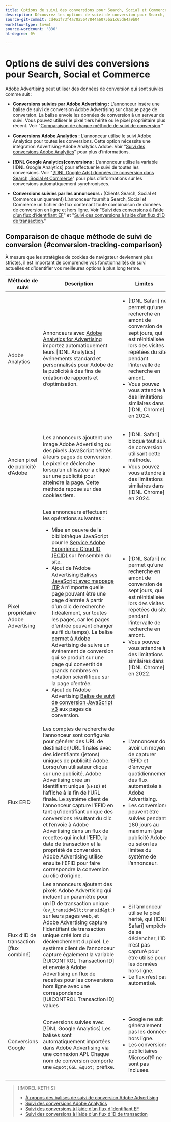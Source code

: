 ```yaml
---
title: Options de suivi des conversions pour Search, Social et Commerce
description: Découvrez les options de suivi de conversion pour Search, Social et Commerce.
source-git-commit: cd461f73f4a70a5647844a6075ba1c65d64a9b04
workflow-type: tm+mt
source-wordcount: '836'
ht-degree: 0%

---
```


# Options de suivi des conversions pour Search, Social et Commerce

Adobe Advertising peut utiliser des données de conversion qui sont suivies comme suit :

* **Conversions suivies par Adobe Advertising :** L’annonceur insère une balise de suivi de conversion Adobe Advertising sur chaque page de conversion. La balise envoie les données de conversion à un serveur de suivi. Vous pouvez utiliser le pixel tiers hérité ou le pixel propriétaire plus récent. Voir &quot;[Comparaison de chaque méthode de suivi de conversion](#conversion-tracking-comparison).&quot;

* **Conversions Adobe Analytics :** L’annonceur utilise le suivi Adobe Analytics pour toutes les conversions. Cette option nécessite une intégration Advertising-Adobe Analytics Adobe. Voir &quot;[Suivi des conversions Adobe Analytics](conversion-tracking-analytics.md)&quot; pour plus d’informations.

* **[!DNL Google Analytics]conversions :** L’annonceur utilise la variable [!DNL Google Analytics] pour effectuer le suivi de toutes les conversions. Voir &quot;[[!DNL Google Ads] données de conversion dans Search, Social et Commerce](/help/search-social-commerce/campaign-management/introduction/google-conversion-data.md)&quot; pour plus d’informations sur les conversions automatiquement synchronisées.

* **Conversions suivies par les annonceurs :** (Clients Search, Social et Commerce uniquement) L’annonceur fournit à Search, Social et Commerce un fichier de flux contenant toute combinaison de données de conversion en ligne et hors ligne. Voir &quot;[Suivi des conversions à l’aide d’un flux d’identifiant EF](feed-efid.md)&quot; et &quot;[Suivi des conversions à l’aide d’un flux d’ID de transaction](feed-transaction-id.md).&quot;

## Comparaison de chaque méthode de suivi de conversion {#conversion-tracking-comparison}

À mesure que les stratégies de cookies de navigateur deviennent plus strictes, il est important de comprendre vos fonctionnalités de suivi actuelles et d’identifier vos meilleures options à plus long terme.

| Méthode de suivi | Description | Limites | Avantages | Recommandé ? |
|----|----|----|----|----|
| Adobe Analytics | Annonceurs avec [Adobe Analytics for Advertising](https://experienceleague.adobe.com/docs/advertising/integrations/analytics/overview.html) importez automatiquement leurs [!DNL Analytics] événements standard et personnalisés pour Adobe de la publicité à des fins de création de rapports et d’optimisation. | <ul><li>[!DNL Safari] ne permet qu’une recherche en amont de conversion de sept jours, qui est réinitialisée lors des visites répétées du site pendant l’intervalle de recherche en amont.</li><li> Vous pouvez vous attendre à des limitations similaires dans [!DNL Chrome] en 2024.</li></ul> | <ul><li>Intégration transparente avec [!DNL Analytics]</li> <li>Voir Données de recherche payante dans [!DNL Analytics] Analysis Workspace</li><li>Avantages au-delà de la recherche payante</li></ul> | Oui |
| Ancien pixel de publicité d’Adobe | Les annonceurs ajoutent une image Adobe Advertising ou des pixels JavaScript hérités à leurs pages de conversion. Le pixel se déclenche lorsqu’un utilisateur a cliqué sur une publicité pour atteindre la page. Cette méthode repose sur des cookies tiers. | <ul><li>[!DNL Safari] bloque tout suivi de conversion utilisant cette méthode.</li><li>Vous pouvez vous attendre à des limitations similaires dans [!DNL Chrome] en 2024.</li></ul> | Le pixel est déjà implémenté. Cependant, vous devez toujours [implémentation de la balise de mappage ITP supplémentaire](itp-conversion-mapping-tag.md).<br><br>Recommandation : Passez au pixel propriétaire. | Non |
| Pixel propriétaire Adobe Advertising | Les annonceurs effectuent les opérations suivantes : <ul><li>Mise en oeuvre de la bibliothèque JavaScript pour le [Service Adobe Experience Cloud ID (ECID)](https://experienceleague.adobe.com/docs/id-service/using/intro/overview.html) sur l’ensemble du site.</li><li>Ajout de l’Adobe Advertising [Balises JavaScript avec mappage ITP](itp-conversion-mapping-tag.md) à n’importe quelle page pouvant être une page d’entrée à partir d’un clic de recherche (idéalement, sur toutes les pages, car les pages d’entrée peuvent changer au fil du temps). La balise permet à Adobe Advertising de suivre un événement de conversion qui se produit sur une page qui convertit de grands nombres en notation scientifique sur la page d’entrée.</li><li>Ajout de l’Adobe Advertising [Balise de suivi de conversion JavaScript v3](format-conversion-tag-jsv3.md) aux pages de conversion.</li></ul> | <ul><li>[!DNL Safari] ne permet qu’une recherche en amont de conversion de sept jours, qui est réinitialisée lors des visites répétées du site pendant l’intervalle de recherche en amont.</li><li>Vous pouvez vous attendre à des limitations similaires dans [!DNL Chrome] en 2022.</li></ul> | [!DNL Safari] effectue le suivi des conversions pendant la recherche en amont de sept jours. La recherche en amont étant réinitialisée lors des visites répétées du site pendant l’intervalle de recherche en amont, la limitation n’affecte pas toutes les [!DNL Safari] utilisateurs. | Non |
| Flux EFID | Les comptes de recherche de l’annonceur sont configurés pour générer des URL de destination/URL finales avec des identifiants (jetons) uniques de publicité Adobe. Lorsqu’un utilisateur clique sur une publicité, Adobe Advertising crée un identifiant unique (`EFID`) et l’affiche à la fin de l’URL finale. Le système client de l’annonceur capture l’EFID en tant qu’identifiant unique des conversions résultant du clic et l’envoie à Adobe Advertising dans un flux de recettes qui inclut l’EFID, la date de transaction et la propriété de conversion. Adobe Advertising utilise ensuite l’EFID pour faire correspondre la conversion au clic d’origine. | <ul><li>L’annonceur doit avoir un moyen de capturer l’EFID et d’envoyer quotidiennement des flux automatisés à Adobe Advertising.</li><li>Les conversions peuvent être suivies pendant 180 jours au maximum (par publicité Adobe) ou selon les limites du système de l’annonceur.</li></ul> | <ul><li>Cette méthode utilise des données de conversion propriétaires, de sorte qu’elles ne sont pas affectées par les limites des cookies tiers.</li><li>Les conversions en ligne et hors ligne peuvent être envoyées dans un seul flux.</li><li>Aucune modification de code ou balise n’est requise pour le site.</li></ul> | Oui |
| Flux d’ID de transaction [flux combiné] | Les annonceurs ajoutent des pixels Adobe Advertising qui incluent un paramètre pour un ID de transaction unique (`ev_transid=&lt;transid&gt;`) sur leurs pages web, et Adobe Advertising capture l’identifiant de transaction unique créé lors du déclenchement du pixel. Le système client de l’annonceur capture également la variable [!UICONTROL Transaction ID] et envoie à Adobe Advertising un flux de recettes pour les conversions hors ligne avec une correspondance [!UICONTROL Transaction ID] values | <ul><li>Si l’annonceur utilise le pixel hérité, qui [!DNL Safari] empêche de se déclencher, l’ID n’est pas capturé pour être utilisé pour les données hors ligne.</li><li>Le flux n’est pas automatisé.</li></ul> | <ul><li>Si vous implémentez le pixel propriétaire, la variable [!UICONTROL Transaction ID] est capturé dans [!DNL Safari].</li><li>Permet le suivi des événements de conversion hors ligne/approuvés.</li></ul> | Non |
| Conversions Google | Conversions suivies avec [!DNL Google Analytics] Les balises sont automatiquement importées dans Adobe Advertising via une connexion API. Chaque nom de conversion comporte une `&quot;GGL_&quot;` préfixe. | <ul><li>Google ne suit généralement pas les données hors ligne.</li><li>Les conversions publicitaires Microsoft® ne sont pas incluses.</li></ul> | Google utilise l’apprentissage automatique pour extrapoler &quot;[conversions modélisées](https://support.google.com/google-ads/answer/10081327).&quot; | Non |

<table style="table-layout:auto">

<!--
| Microsoft Advertising Conversions | Conversions tracked with Microsoft Advertising universal event tags (UET) are automatically imported to Adobe Advertising via an API connection. Each conversion name has a &quot;???&quot; prefix. | Microsoft Advertising typically doesn't track offline data. Google conversions aren't included. | ?? | No |
-->

>[!MORELIKETHIS]
>
>* [À propos des balises de suivi de conversion Adobe Advertising](/help/search-social-commerce/tracking/conversion-tracking-advertising.md)
>* [Suivi des conversions Adobe Analytics](/help/search-social-commerce/tracking/conversion-tracking-analytics.md)
>* [Suivi des conversions à l’aide d’un flux d’identifiant EF](/help/search-social-commerce/tracking/feed-efid.md)
>* [Suivi des conversions à l’aide d’un flux d’ID de transaction](/help/search-social-commerce/tracking/feed-transaction-id.md)

